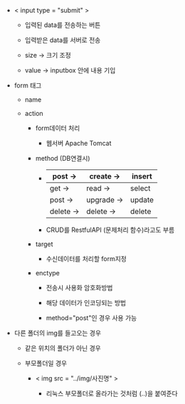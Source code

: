 - < input type = "submit" >
  
  - 입력된 data를 전송하는 버튼
  
  - 입력받은 data를 서버로 전송
  
  - size -> 크기 조정
  
  - value -> inputbox 안에 내용 기입

- form 태그
  
  - name
  
  - action
    
    - form데이터 처리 
      
      - 웹서버 Apache Tomcat
    
    - method (DB연결시)
      
      - | post ->   | create ->  | insert |
        | --------- | ---------- | ------ |
        | get ->    | read ->    | select |
        | post ->   | upgrade -> | update |
        | delete -> | delete ->  | delete |
      
      - CRUD를 RestfulAPI (문제처리 함수)라고도 부름
    
    - target
      
      - 수신데이터를 처리할 form지정
    
    - enctype
      
      - 전송시 사용화 암호화방법
      
      - 해당 데이터가 인코딩되는 방법
      
      - method="post"인 경우 사용 가능

- 다른 폴더의 img를 들고오는 경우
  
  - 같은 위치의 폴더가 아닌 경우
  
  - 부모폴더일 경우
    
    - < img src = "../img/사진명" >
      
      - 리눅스 부모폴더로 올라가는 것처럼 (..)을 붙여준다










